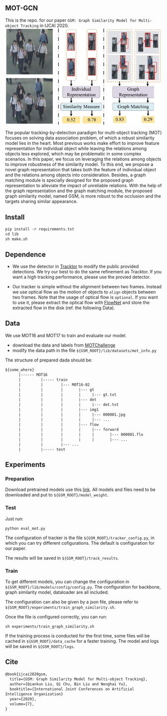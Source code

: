 ## MOT-GCN
This is the repo. for our paper `GSM: Graph Similarity Model for Multi-object Tracking` in IJCAI 2020.
![](assets/motivation.jpg)


The popular tracking-by-detection paradigm for multi-object tracking (MOT) focuses on solving data association problem, of which a robust similarity model lies in the heart. Most previous works make effort to improve feature representation for individual object while leaving the relations among objects less explored, which may be problematic in some complex scenarios. In this paper, we focus on leveraging the relations among objects to improve robustness of the similarity model. To this end, we propose a novel graph representation that takes both the feature of individual object and the relations among objects into consideration. Besides, a graph matching module is specially designed for the proposed graph representation to alleviate the impact of unreliable relations. With the help of the graph representation and the graph matching module, the proposed graph similarity model, named GSM, is more robust to the occlusion and the targets sharing similar appearance.


## Install

```
pip install -r requirements.txt
cd lib
sh make.sh
```

## Dependence
- We use the detector in [Tracktor](https://github.com/phil-bergmann/tracking_wo_bnw) to modify the public provided detections. We try our best to do the same refinement as Tracktor. If you want a high tracking performance, please use the provied detector.

- Our tracker is simple without the alignment between two frames. Instead we use optical flow as the motion of objects to `align` objects between two frames. Note that the usage of optical flow is `optional`. If you want to use it, please extract the optical flow with [FlowNet](https://github.com/NVIDIA/flownet2-pytorch) and store the extracted flow in the disk (ref. the following  Data).


## Data
We use MOT16 and MOT17 to train and evaluate our model. 
- download the data and labels from [MOTChallenge](https://motchallenge.net/)
- modify the data path in the file `${GSM_ROOT}/lib/datasets/mot_info.py`

The structure of prepared dada should be:
```
${some_where}
      |------ MOT16
      |         |----- train
      |         |        |--- MOT16-02
      |         |        |       |--- gt
      |         |        |       |     |--- gt.txt
      |         |        |       |--- det
      |         |        |       |     |--- det.txt
      |         |        |       |--- img1
      |         |        |       |     |--- 000001.jpg
      |         |        |       |     |--- ...
      |         |        |       |--- flow
      |         |        |       |     |--- forward
      |         |        |       |     |       |--- 000001.flo
      |         |        |       |     |       |--- ...
      |         |        |--- ...
      |         |----- test
```

## Experiments

### Preparation

Download pretrained models use this [link](https://mailustceducn-my.sharepoint.com/:f:/g/personal/liuqk3_mail_ustc_edu_cn/EtNkb_HeHalLtI6tiEiIskIBnf2SX3X-VdTWOgNkc08JQw?e=eQMxyb). All models and files need to be downloaded and put to `${GSM_ROOT}/model_weight`.

### Test
Just run:
```
python eval_mot.py
```
The configuration of tracker is the file `${GSM_ROOT}/tracker_config.py`, in which you can try different cofigurations. The default is configuration for our paper.

The results will be saved in `${GSM_ROOT}/track_results`.

### Train
To get different models, you can change the configuration in `${GSM_ROOT}/lib/models/config/config.py`. The configuration for backbone, graph similarity model, dataloader are all included.

The configuration can also be given by a json file, please refer to `${GSM_ROOT}/experiments/train_graph_similarity.sh`.

Once the file is configured correctly, you can run:
```
sh experiments/train_graph_similarity.sh
```
If the training process is conducted for the first time, some files will be cached in `${GSM_ROOT}/data_cache` for a faster training.
The model and logs will be saved in `${GSM_ROOT}/logs`.

## Cite
```
@book{ijcai2020gsm,
  title={GSM: Graph Similarity Model for Multi-object Tracking},
  author={Qiankun Liu, Qi Chu, Bin Liu and Nenghai Yu},
  booktitle={International Joint Conferences on Artificial Intelligence Organization}
  year={2020},
  volume={7},
}
```
